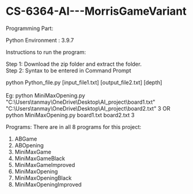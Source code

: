 # CS-6364-AI---MorrisGameVariant
Programming Part:

Python Environment : 3.9.7

Instructions to run the program:

Step 1: Download the zip folder and extract the folder.<br>
Step 2: Syntax to be entered in Command Prompt


python Python_file.py [input_file1.txt] [output_file2.txt] [depth]<br><br>
Eg: python MiniMaxOpening.py "C:\Users\tanmay\OneDrive\Desktop\AI_project\board1.txt" "C:\Users\tanmay\OneDrive\Desktop\AI_project\board2.txt" 3
OR<br>
python MiniMaxOpening.py board1.txt board2.txt 3<br>

Programs:
There are in all 8 programs for this project:
1.	ABGame
2.	ABOpening
3.	MiniMaxGame
4.	MiniMaxGameBlack
5.	MiniMaxGameImproved
6.	MiniMaxOpening
7.	MiniMaxOpeningBlack
8.	MiniMaxOpeningImproved
